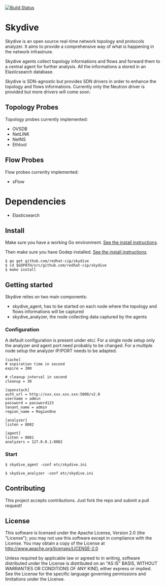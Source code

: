 [![Build Status](https://travis-ci.org/redhat-cip/skydive.png)](https://travis-ci.org/redhat-cip/skydive)

# Skydive

Skydive is an open source real-time network topology and protocols analyzer. It aims to provide a comprehensive way of what is happening in the network infrastrure.

Skydive agents collect topology informations and flows and forward them to a central agent for further analysis. All the informations a stored in an Elasticsearch database.

Skydive is SDN-agnostic but provides SDN drivers in order to enhance the topology and flows informations. Currently only the Neutron driver is provided but more drivers will come soon.

## Topology Probes

Topology probes currently implemented:

* OVSDB
* NetLINK
* NetNS
* Ethtool

## Flow Probes

Flow probes currenlty implemented:

* sFlow

# Dependencies

* Elasticsearch

## Install

Make sure you have a working Go environment. [See the install instructions](http://golang.org/doc/install.html).

Then make sure you have Godep installed. [See the install instructions](https://github.com/tools/godep).

```console
$ go get github.com/redhat-cip/skydive
$ cd $GOPATH/src/github.com/redhat-cip/skydive
$ make install
```

## Getting started

Skydive relies on two main components:

* skydive_agent, has to be started on each node where the topology and flows informations will be captured
* skydive_analyzer, the node collecting data captured by the agents

### Configuration

A default configuration is present under etc/. For a single node setup only the analyzer and agent port need probably to be changed. For a multiple node setup the analyzer IP/PORT needs to be adapted.

```shell
[cache]
# expiration time in second
expire = 300

# cleanup interval in second
cleanup = 30

[openstack]
auth_url = http://xxx.xxx.xxx.xxx:5000/v2.0
username = admin
password = password123
tenant_name = admin
region_name = RegionOne

[analyzer]
listen = 8082

[agent]
listen = 8081
analyzers = 127.0.0.1:8082
```
### Start

```console
$ skydive_agent -conf etc/skydive.ini
```
```console
$ skydive_analyzer -conf etc/skydive.ini
```

## Contributing
This project accepts contributions. Just fork the repo and submit a pull request!

## License
This software is licensed under the Apache License, Version 2.0 (the "License");
you may not use this software except in compliance with the License.
You may obtain a copy of the License at http://www.apache.org/licenses/LICENSE-2.0

Unless required by applicable law or agreed to in writing, software
distributed under the License is distributed on an "AS IS" BASIS,
WITHOUT WARRANTIES OR CONDITIONS OF ANY KIND, either express or implied.
See the License for the specific language governing permissions and
limitations under the License.
